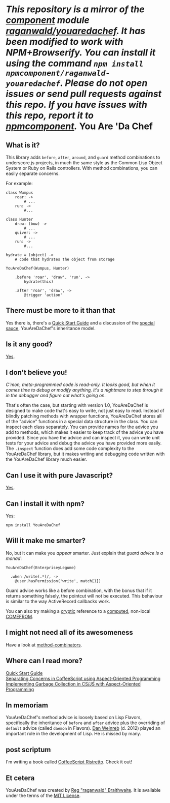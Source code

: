 *This repository is a mirror of the [component](http://component.io) module [raganwald/youaredachef](http://github.com/raganwald/youaredachef). It has been modified to work with NPM+Browserify. You can install it using the command `npm install npmcomponent/raganwald-youaredachef`. Please do not open issues or send pull requests against this repo. If you have issues with this repo, report it to [npmcomponent](https://github.com/airportyh/npmcomponent).*
You Are 'Da Chef
===

What is it?
---

This library adds `before`, `after`, `around`, and `guard` method combinations to underscore.js projects, in much the same style as the Common Lisp Object System or Ruby on Rails controllers. With method combinations, you can easily separate concerns.

For example:

    class Wumpus
        roar: ->
            # ...
        run: ->
            #...

    class Hunter
        draw: (bow) ->
            # ...
        quiver: ->
            # ...
        run: ->
            #...

    hydrate = (object) ->
        # code that hydrates the object from storage

    YouAreDaChef(Wumpus, Hunter)
    
        .before 'roar', 'draw', 'run', ->
            hydrate(this)
            
        .after 'roar', 'draw', ->
            @trigger 'action'
    
There must be more to it than that
---

Yes there is, there's a [Quick Start Guide][qsg] and a discussion of the [special sauce], YouAreDaChef's inheritance model.

[qsg]: https://github.com/raganwald/YouAreDaChef/blob/master/docs/quick.md
[special sauce]: https://github.com/raganwald/YouAreDaChef/blob/master/docs/special-sauce.md


Is it any good?
---

[Yes][y].

[y]: http://news.ycombinator.com/item?id=3067434

I don't believe you!
---

*C'mon, meta-programmed code is read-only. It looks good, but when it comes time to debug or modify anything, it's a nightmare to step through it in the debugger and figure out what's going on.*

That's often the case, but starting with version 1.0, YouAreDaChef is designed to make code that's easy to write, not just easy to read. Instead of blindly patching methods with wrapper functions, YouAreDaChef stores all of the "advice" functions in a special data structure in the class. You can inspect each class separately. You can provide names for the advice you add to methods, which makes it easier to keep track of the advice you have provided. Since you have the advice and can inspect it, you can write unit tests for your advice and debug the advice you have provided more easily. The `.inspect` function does add some code complexity to the YouAreDaChef library, but it makes writing and debugging code written with the YouAreDaChef library much easier.

Can I use it with pure Javascript?
---

[Yes][js].

Can I install it with npm?
---

Yes:

    npm install YouAreDaChef

Will it make me smarter?
---

No, but it can make you *appear* smarter. Just explain that *guard advice is a monad*:
    
    YouAreDaChef(EnterpriseyLegume)
    
      .when /write(.*)/, ->
        @user.hasPermission('write', match[1])

Guard advice works like a before combination, with the bonus that if it returns something falsely, the pointcut will not be executed. This behaviour is similar to the way ActiveRecord callbacks work.

You can also try making a [cryptic][cry] reference to a [computed][comp], non-local [COMEFROM][cf]. 

[cf]: http://en.wikipedia.org/wiki/COMEFROM
[cry]: http://www.reddit.com/r/programming/comments/m4r4t/aspectoriented_programming_in_coffeescript_with_a/c2yfx6w
[comp]: http://en.wikipedia.org/wiki/Goto#Computed_GOTO

I might not need all of its awesomeness
---

Have a look at [method-combinators].

[method-combinators]: https://github.com/raganwald/method-combinators

Where can I read more?
---

[Quick Start Guide][qsg]  
[Separating Concerns in CoffeeScript using Aspect-Oriented Programming][blog]  
[Implementing Garbage Collection in CS/JS with Aspect-Oriented Programming][gc]  

[js]: https://github.com/raganwald/YouAreDaChef/blob/master/lib/YouAreDaChef.js
[gc]: https://github.com/raganwald/homoiconic/blob/master/2012/03/garbage_collection_in_coffeescript.md#readme
[blog]: https://github.com/raganwald/homoiconic/blob/master/2011/11/YouAreDaChef.md#readme

In memoriam
---

YouAreDaChef's method advice is loosely based on Lisp Flavors, specifically the inheritance of `before` and `after` advice plus the overriding of `default` advice (called `daemon` in Flavors). [Dan Weinreb](https://en.wikipedia.org/wiki/Daniel_Weinreb) (d. 2012) played an important role in the development of Lisp. He is missed by many.

post scriptum
-------------

I'm writing a book called [CoffeeScript Ristretto](http://leanpub.com/coffeescript-ristretto). Check it out!

Et cetera
---

YouAreDaChef was created by [Reg "raganwald" Braithwaite][raganwald]. It is available under the terms of the [MIT License][lic].

[raganwald]: http://braythwayt.com
[lic]: https://github.com/raganwald/YouAreDaChef/blob/master/license.md